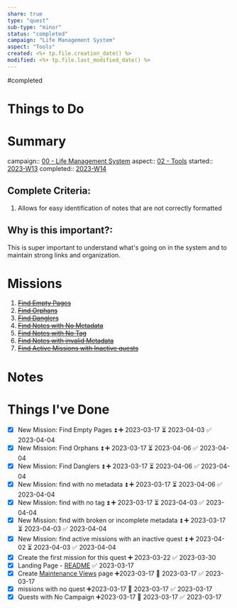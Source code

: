 ```yaml
---
share: true
type: "quest"
sub-type: "minor"
status: "completed"
campaign: "Life Management System"
aspect: "Tools"
created: <%+ tp.file.creation_date() %> 
modified: <%+ tp.file.last_modified_date() %>
---
```

 
#completed 
# Things to Do
# Summary
campaign:: [00 - Life Management System](./00%20-%20Life%20Management%20System.md)
aspect:: [02 - Tools](./02%20-%20Tools.md)
started:: [2023-W13](./2023-W13.md)
completed:: [2023-W14](./2023-W14.md)

## Complete Criteria:
1. Allows for easy identification of notes that are not correctly formatted

## Why is this important?:
This is super important to understand what's going on in the system and to maintain strong links and organization.

# Missions
1. ~~[Find Empty Pages](./Find%20Empty%20Pages.md)~~
2. ~~[Find Orphans](./Find%20Orphans.md)~~
3. ~~[Find Danglers](./Find%20Danglers.md)~~
4. ~~[Find Notes with No Metadata](./Find%20Notes%20with%20No%20Metadata.md)~~
5. ~~[Find Notes with No Tag](./Find%20Notes%20with%20No%20Tag.md)~~
6. ~~[Find Notes with invalid Metadata](./Find%20Notes%20with%20invalid%20Metadata.md)~~
7. ~~[Find Active Missions with Inactive quests](./Find%20Active%20Missions%20with%20Inactive%20quests.md)~~

# Notes

# Things I've Done
- [x] New Mission: Find Empty Pages ⏫ ➕ 2023-03-17 ⏳ 2023-04-03 ✅ 2023-04-04
- [x] New Mission: Find Orphans ⏫ ➕ 2023-03-17 ⏳ 2023-04-06 ✅ 2023-04-04
- [x] New Mission: Find Danglers ⏫ ➕ 2023-03-17 ⏳ 2023-04-06 ✅ 2023-04-04
- [x] New Mission: find with no metadata ⏫ ➕ 2023-03-17 ⏳ 2023-04-06 ✅ 2023-04-04
- [x] New Mission: find with no tag ⏫ ➕ 2023-03-17 ⏳ 2023-04-03 ✅ 2023-04-04
- [x] New Mission: find with broken or incomplete metadata ⏫ ➕ 2023-03-17 ⏳ 2023-04-03 ✅ 2023-04-04
- [x] New Mission: find active missions with an inactive quest ⏫ ➕ 2023-04-02 ⏳ 2023-04-03 ✅ 2023-04-04
- [x] Create the first mission for this quest ➕ 2023-03-22 ✅ 2023-03-30
- [x] Landing Page - [README](./README.md) ✅ 2023-03-17
- [x] Create [Maintenance Views](./Maintenance%20Views.md) page ➕2023-03-17 📅 2023-03-17 ✅ 2023-03-17
- [x] missions with no quest ➕2023-03-17 📅 2023-03-17 ✅ 2023-03-17
- [x] Quests with No Campaign ➕2023-03-17 📅 2023-03-17 ✅ 2023-03-17

